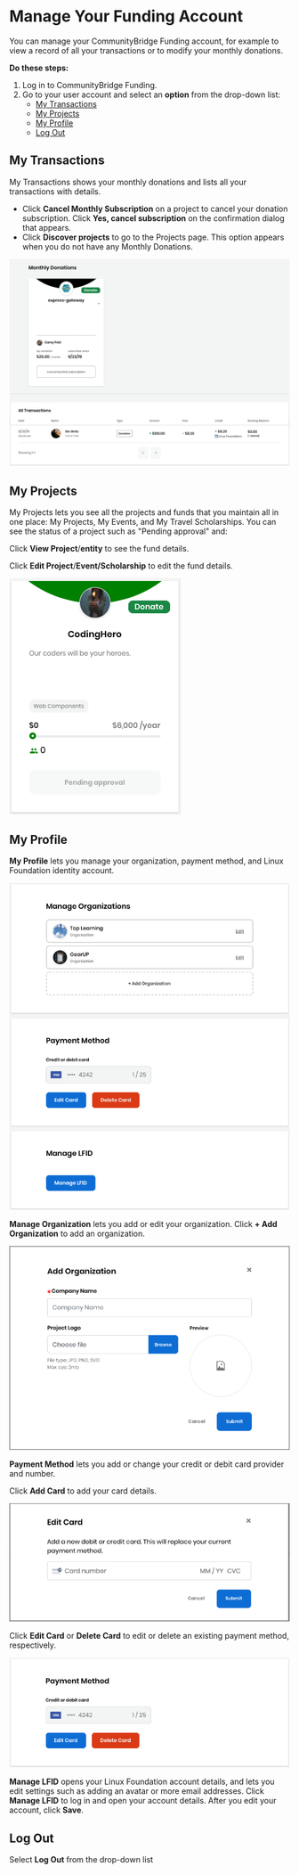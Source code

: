 # Manage Your Funding Account

You can manage your CommunityBridge Funding account, for example to view a record of all your transactions or to modify your monthly donations.

**Do these steps:**

1. Log in to CommunityBridge Funding.
2. Go to your user account and select an **option** from the drop-down list:
   * [My Transactions](manage-your-funding-account.md#ManageYourFundingAccount-MyTransactions)
   * [My Projects](manage-your-funding-account.md#ManageYourFundingAccount-MyProjects)
   * [My Profile](manage-your-funding-account.md#ManageYourFundingAccount-MyProfile)
   * [Log Out](manage-your-funding-account.md#ManageYourFundingAccount-LogOut)

## My Transactions <a id="ManageYourFundingAccount-MyTransactions"></a>

My Transactions shows your monthly donations and lists all your transactions with details.

* Click **Cancel Monthly Subscription** on a project to cancel your donation subscription. Click **Yes, cancel subscription** on the confirmation dialog that appears.
* Click **Discover projects** to go to the Projects page. This option appears when you do not have any Monthly Donations.

![](../../.gitbook/assets/7417305.png)

## My Projects <a id="ManageYourFundingAccount-MyProjects"></a>

My Projects lets you see all the projects and funds that you maintain all in one place: My Projects, My Events, and My Travel Scholarships. You can see the status of a project such as "Pending approval" and:

Click **View Project**/**entity** to see the fund details.

Click **Edit Project**/**Event/Scholarship** to edit the fund details.

![](../../.gitbook/assets/7417304.png)

## My Profile <a id="ManageYourFundingAccount-MyProfile"></a>

**My Profile** lets you manage your organization, payment method, and Linux Foundation identity account.

![](../../.gitbook/assets/7417298.png)

**Manage Organization** lets you add or edit your organization. Click **+ Add Organization** to add an organization.

![](../../.gitbook/assets/7417301.png)

**Payment Method** lets you add or change your credit or debit card provider and number.

Click **Add Card** to add your card details.

![](../../.gitbook/assets/7417300.png)

Click **Edit Card** or **Delete Card** to edit or delete an existing payment method, respectively.

![](../../.gitbook/assets/7417299.png)

**Manage LFID** opens your Linux Foundation account details, and lets you edit settings such as adding an avatar or more email addresses. Click **Manage LFID** to log in and open your account details. After you edit your account, click **Save**.

## Log Out <a id="ManageYourFundingAccount-LogOut"></a>

Select **Log Out** from the drop-down list

